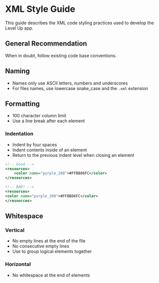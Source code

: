 # XML Style Guide

This guide describes the XML code styling practices used to develop the Level Up app.

## General Recommendation

When in doubt, follow existing code base conventions.

## Naming

- Names only use ASCII letters, numbers and underscores
- For files names, use lowercase snake_case and the `.xml` extension

## Formatting

- 100 character column limit
- Use a line break after each element

### Indentation

- Indent by four spaces
- Indent contents inside of an element
- Return to the previous indent level when closing an element

```XML
<!-- Good -->
<resources>
    <color name="purple_200">#FFBB86FC</color>
</resources>

<!-- BAD! -->
<resources>
<color name="purple_200">#FFBB86FC</color>
</resources>
```

## Whitespace

### Vertical

- No empty lines at the end of the file
- No consecutive empty lines
- Use to group logical elements together

### Horizontal

- No whitespace at the end of elements
